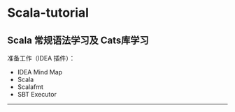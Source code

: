 # Scala-tutorial

## Scala 常规语法学习及 Cats库学习

准备工作（IDEA 插件）：
- IDEA Mind Map
- Scala
- Scalafmt
- SBT Executor
---
